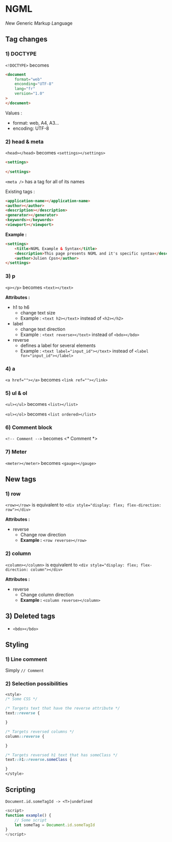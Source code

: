 
# NGML

*N*ew *G*eneric *M*arkup *L*anguage

## Tag changes

### 1) DOCTYPE

`<!DOCTYPE>`
becomes
```html
<document
	format="web"
	enconding="UTF-8"
	lang="fr"
	version="1.0"
>
</document>
```

Values :
- format: web, A4, A3...
- encoding: UTF-8

### 2) head & meta

`<head></head>` becomes `<settings></settings>`
```html
<settings>
	
</settings>
```

`<meta />` has a tag for all of its names

Existing tags :
```html
<application-name></application-name>
<author></author>
<description></description>
<generator></generator>
<keywords></keywords>
<viewport></viewport>
```

**Example :**

```html
<settings>
    <title>NGML Example & Syntax</title>
    <description>This page presents NGML and it's specific syntax</description>
    <author>Julien Cpsn</author>
</settings>
```

### 3) p

`<p></p>` becomes `<text></text>`

**Attributes :**

- h1 to h6
  - change text size
  - Example : `<text h2></text>` instead of `<h2></h2>`
- label
  - change text direction
  - Example : `<text reverse></text>` instead of `<bdo></bdo>`
- reverse
  - defines a label for several elements
  - Example : `<text label="input_id"></text>` instead of `<label for="input_id"></label>`

### 4) a

`<a href=""></a>` becomes `<link ref=""></link>`

### 5) ul & ol

`<ul></ul>` becomes `<list></list>`

`<ol></ol>` becomes `<list ordered></list>`

### 6) Comment block

`<!-- Comment -->` becomes <* Comment *>

### 7) Meter

`<meter></meter>` becomes `<gauge></gauge>`


## New tags

### 1) row

`<row></row>` is equivalent to `<div style="display: flex; flex-direction: row"></div>`

**Attributes :**
- reverse
  - Change row direction
  - **Example :** `<row reverse></row>`

### 2) column

`<column></column>` is equivalent to `<div style="display: flex; flex-direction: column"></div>`

**Attributes :**
- reverse
    - Change column direction
    - **Example :** `<column reverse></column>`

## 3) Deleted tags

- `<bdo></bdo>`

## Styling

### 1) Line comment

Simply `// Comment`

### 2) Selection possibilities

```css
<style>
/* Some CSS */

/* Targets text that have the reverse attribute */
text::reverse {

}

/* Targets reversed columns */
column::reverse {

}

/* Targets reversed h1 text that has someClass */
text::h1::reverse.someClass {

}
</style>
```

## Scripting

`Document.id.someTagId -> <T>|undefined`

```js
<script>
function example() {
    // Some script
    let someTag = Document.id.someTagId
}
</script>
```